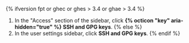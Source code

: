 {% ifversion fpt or ghec or ghes > 3.4 or ghae > 3.4 %}
1. In the "Access" section of the sidebar, click **{% octicon "key" aria-hidden="true" %} SSH and GPG keys**.
{% else %}
1. In the user settings sidebar, click **SSH and GPG keys**.
{% endif %}
